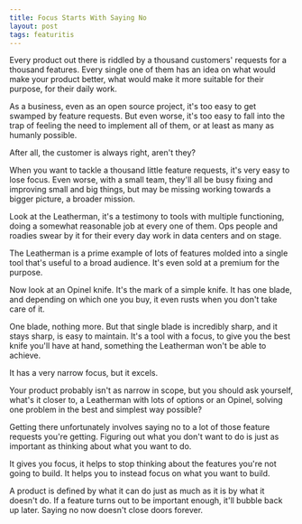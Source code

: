 ```yaml
---
title: Focus Starts With Saying No
layout: post
tags: featuritis
---
```

Every product out there is riddled by a thousand customers' requests for a
thousand features. Every single one of them has an idea on what would make your
product better, what would make it more suitable for their purpose, for their
daily work.

As a business, even as an open source project, it's too easy to get swamped by
feature requests. But even worse, it's too easy to fall into the trap of feeling
the need to implement all of them, or at least as many as humanly possible.

After all, the customer is always right, aren't they?

When you want to tackle a thousand little feature requests, it's very easy to
lose focus. Even worse, with a small team, they'll all be busy fixing and
improving small and big things, but may be missing working towards a bigger
picture, a broader mission.

Look at the Leatherman, it's a testimony to tools with multiple functioning,
doing a somewhat reasonable job at every one of them. Ops people and roadies
swear by it for their every day work in data centers and on stage.

The Leatherman is a prime example of lots of features molded into a single tool
that's useful to a broad audience. It's even sold at a premium for the purpose.

Now look at an Opinel knife. It's the mark of a simple knife. It has one blade,
and depending on which one you buy, it even rusts when you don't take care of
it.

One blade, nothing more. But that single blade is incredibly sharp, and it stays
sharp, is easy to maintain. It's a tool with a focus, to give you the best knife
you'll have at hand, something the Leatherman won't be able to achieve.

It has a very narrow focus, but it excels.

Your product probably isn't as narrow in scope, but you should ask yourself,
what's it closer to, a Leatherman with lots of options or an Opinel, solving one
problem in the best and simplest way possible?

Getting there unfortunately involves saying no to a lot of those feature
requests you're getting. Figuring out what you don't want to do is just as
important as thinking about what you want to do.

It gives you focus, it helps to stop thinking about the features you're not
going to build. It helps you to instead focus on what you want to build.

A product is defined by what it can do just as much as it is by what it doesn't
do. If a feature turns out to be important enough, it'll bubble back up later.
  Saying no now doesn't close doors forever.
